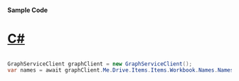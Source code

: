 #### Sample Code
# [C#](#tab/Csharp)

```C#

GraphServiceClient graphClient = new GraphServiceClient();
var names = await graphClient.Me.Drive.Items.Items.Workbook.Names.Names.Request().GetAsync();

```